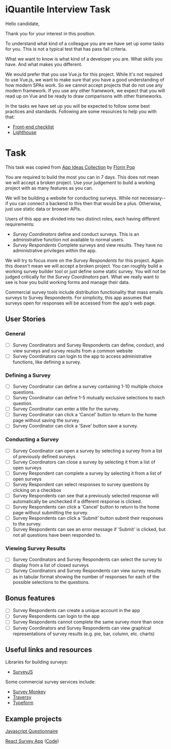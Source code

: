 # iQuantile Interview Task

Hello candidate,

Thank you for your interest in this position.

To understand what kind of a colleague you are we have set up some tasks for you. This is not a typical test that has pass fail criteria.

What we want to know is what kind of a developer you are. What skills you have. And what makes you different.

We would prefer that you use Vue.js for this project. While it's not required to use Vue.js, we want to make sure that you have a good understanding of how modern SPAs work. So we cannot accept projects that do not use any modern framework. If you use any other framework, we expect that you will read up on Vue and be ready to draw comparisons with other frameworks.

In the tasks we have set up you will be expected to follow some best practices and standards. Following are some resources to help you with that:
- [Front-end checklist](https://github.com/thedaviddias/Front-End-Checklist)
- [Lighthouse](https://developers.google.com/web/tools/lighthouse)

# Task

This task was copied from [App Ideas Collection](https://github.com/florinpop17/app-ideas) by [Florin Pop](https://www.florin-pop.com/)

You are required to build the most you can in 7 days. This does not mean we will accept a broken project. Use your judgement to build a working project with as many features as you can.

We will be building a website for conducting surveys. While not necessary-- if you can connect a backend to this then that would be a plus. Otherwise, just use static data or browser APIs.

Users of this app are divided into two distinct roles, each having different
requirements:
-   _Survey Coordinators_ define and conduct surveys. This is an administrative
    function not available to normal users.
-   _Survey Respondents_ Complete surveys and view results. They have no
    administrative privileges within the app.

We will try to focus more on the _Survey Respondents_ for this project. Again this doesn't mean we will accept a broken project. You can roughly build a working survey builder tool or just define some static survey. You will not be judged critically for the _Survey Coordinators_ part. What we really want to see is how you build working forms and manage their data.

Commercial survey tools include distribution functionality that mass emails
surveys to Survey Respondents. For simplicity, this app assumes that surveys
open for responses will be accessed from the app's web page.

## User Stories

### General

-   [ ] Survey Coordinators and Survey Respondents can define, conduct, and
        view surveys and survey results from a common website
-   [ ] Survey Coordinators can login to the app to access administrative
        functions, like defining a survey.

### Defining a Survey

-   [ ] Survey Coordinator can define a survey containing 1-10 multiple choice
        questions.
-   [ ] Survey Coordinator can define 1-5 mutually exclusive selections to each
        question.
-   [ ] Survey Coordinator can enter a title for the survey.
-   [ ] Survey Coordinator can click a 'Cancel' button to return to the home
        page without saving the survey.
-   [ ] Survey Coordinator can click a 'Save' button save a survey.

### Conducting a Survey

-   [ ] Survey Coordinator can open a survey by selecting a survey from a
        list of previously defined surveys
-   [ ] Survey Coordinators can close a survey by selecting it from a list of
        open surveys
-   [ ] Survey Respondent can complete a survey by selecting it from a list of
        open surveys
-   [ ] Survey Respondent can select responses to survey questions by clicking
        on a checkbox
-   [ ] Survey Respondents can see that a previously selected response will
        automatically be unchecked if a different response is clicked.
-   [ ] Survey Respondents can click a 'Cancel' button to return to the home
        page without submitting the survey.
-   [ ] Survey Respondents can click a 'Submit' button submit their responses
        to the survey.
-   [ ] Survey Respondents can see an error message if 'Submit' is clicked,
        but not all questions have been responded to.

### Viewing Survey Results

-   [ ] Survey Coordinators and Survey Respondents can select the survey to
        display from a list of closed surveys
-   [ ] Survey Coordinators and Survey Respondents can view survey results as
        in tabular format showing the number of responses for each of the possible
        selections to the questions.

## Bonus features

-   [ ] Survey Respondents can create a unique account in the app
-   [ ] Survey Respondents can login to the app
-   [ ] Survey Respondents cannot complete the same survey more than once
-   [ ] Survey Coordinators and Survey Respondents can view graphical
        representations of survey results (e.g. pie, bar, column, etc. charts)

## Useful links and resources

Libraries for building surveys:

-   [SurveyJS](https://surveyjs.io/Overview/Library/)

Some commercial survey services include:

-   [Survey Monkey](https://www.surveymonkey.com/)
-   [Traversy](https://youtu.be/SSDED3XKz-0)
-   [Typeform](https://www.typeform.com/)

## Example projects

[Javascript Questionnaire](https://codepen.io/amyfu/pen/oLChg)

[React Survey App](https://chamatt.github.io/survey-web-app/#/) ([Code](https://github.com/chamatt/survey-web-app))
